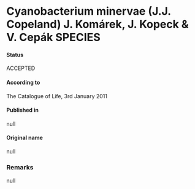 # Cyanobacterium minervae (J.J. Copeland) J. Komárek, J. Kopeck & V. Cepák SPECIES

#### Status
ACCEPTED

#### According to
The Catalogue of Life, 3rd January 2011

#### Published in
null

#### Original name
null

### Remarks
null